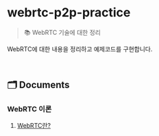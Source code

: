 # webrtc-p2p-practice

> 📚 WebRTC 기술에 대한 정리

WebRTC에 대한 내용을 정리하고 예제코드를 구현합니다.

<br />

## 🗂️ Documents

### WebRTC 이론

1. [WebRTC란?](./__documents__/1-1.webrtc-start.md)
